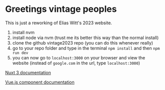 # Greetings vintage peoples

This is just a reworking of Elias Witt's 2023 website.

1. install nvm
2. install node via nvm (trust me its better this way than the normal install)
3. clone the github vintage2023 repo (you can do this whenever really)
4. go to your repo folder and type in the terminal `npm install` and then `npm run dev` 
5. you can now go to `localhost:3000` on your browser and view the website (instead of `google.com` in the url, type `localhost:3000`)

[Nuxt 3 documentation](https://nuxt.com/docs/getting-started/introduction)

[Vue.js component documentation](https://vuejs.org/guide/essentials/component-basics.html)